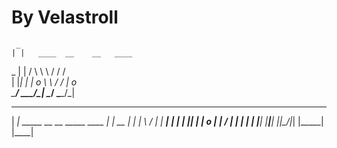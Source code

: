 # By Velastroll





     _
    | |   ____  __    __   ____
 _  | |  /    \ \ \  / /  /    \
| |_| | |  o   \ \ \/ /  |  o   \
\_____/  \___/\_| \__/   \____/\_|

 ______   
|  ____|  _____   __    __   _____   ____
|  | __  |     | |  \  /  | |  ___| | ___|
|  |_| | |  o  | |   \/   | |  ___| |___ |
|______| |__|__| |_|\__/|_| |_____| |____|

